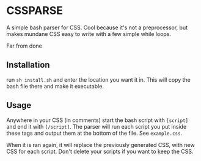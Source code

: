 CSSPARSE
========

A simple bash parser for CSS. Cool because it's not a preprocessor, but makes mundane CSS easy to write with a few simple while loops.

Far from done

Installation
------------

run `sh install.sh` and enter the location you want it in. This will copy the bash file there and make it executable.

Usage
-----

Anywhere in your CSS (in comments) start the bash script with `[script]` and end it with `[/script]`. The parser will run each script you put inside these tags and output them at the bottom of the file. See `example.css`.

When it is ran again, it will replace the previously generated CSS, with new CSS for each script. Don't delete your scripts if you want to keep the CSS.

